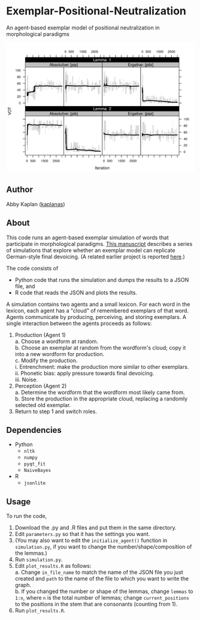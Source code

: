 # Exemplar-Positional-Neutralization
An agent-based exemplar model of positional neutralization in morphological paradigms

![Sample simulation run](https://github.com/kaplanas/Exemplar-Positional-Neutralization/blob/master/sim_illustration.png)

## Author
Abby Kaplan ([kaplanas](https://github.com/kaplanas))

## About
This code runs an agent-based exemplar simulation of words that participate in morphological paradigms.  [This manuscript](https://github.com/kaplanas/Exemplar-Positional-Neutralization/blob/master/exemplar_positional_neutralization.pdf) describes a series of simulations that explore whether an exemplar model can replicate German-style final devoicing.  (A related earlier project is reported [here](http://journals.linguisticsociety.org/proceedings/index.php/amphonology/article/view/3745).)

The code consists of

+ Python code that runs the simulation and dumps the results to a JSON file, and  
+ R code that reads the JSON and plots the results.

A simulation contains two agents and a small lexicon.  For each word in the lexicon, each agent has a "cloud" of remembered exemplars of that word.  Agents communicate by producing, perceiving, and storing exemplars.  A single interaction between the agents proceeds as follows:

1. Production (Agent 1)  
  a. Choose a wordform at random.  
  b. Choose an exemplar at random from the wordform's cloud; copy it into a new wordform for production.  
  c. Modify the production.  
    i. Entrenchment: make the production more similar to other exemplars.  
    ii. Phonetic bias: apply pressure towards final devoicing.  
    iii. Noise.  
2. Perception (Agent 2)  
  a. Determine the wordform that the wordform most likely came from.  
  b. Store the production in the appropriate cloud, replacing a randomly selected old exemplar.  
3. Return to step 1 and switch roles.

## Dependencies
+ Python
  + `nltk`
  + `numpy`
  + `pyqt_fit`
  + `NaiveBayes`
+ R
  + `jsonlite`

## Usage
To run the code,

1. Download the .py and .R files and put them in the same directory.  
2. Edit `parameters.py` so that it has the settings you want.  
3. (You may also want to edit the `initialize_agent()` function in `simulation.py`, if you want to change the number/shape/composition of the lemmas.)  
4. Run `simulation.py`.  
5. Edit `plot_results.R` as follows:  
  a. Change `in_file_name` to match the name of the JSON file you just created and `path` to the name of the file to which you want to write the graph.    
  b. If you changed the number or shape of the lemmas, change `lemmas` to `1:n`, where `n` is the total number of lemmas; change `current_positions` to the positions in the stem that are consonants (counting from 1).
6. Run `plot_results.R`.
